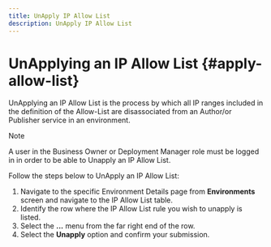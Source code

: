 ```yaml
---
title: UnApply IP Allow List 
description: UnApply IP Allow List
---
```


# UnApplying an IP Allow List {#apply-allow-list}

UnApplying an IP Allow List is the process by which all IP ranges included in the definition of the Allow-List are disassociated from an Author/or Publisher service in an environment.  

>[!NOTE]
>A user in the Business Owner or Deployment Manager role must be logged in in order to be able to Unapply an IP Allow List.

Follow the steps below to UnApply an IP Allow List:

1. Navigate to the specific Environment Details page from **Environments** screen and navigate to the IP Allow List table.
1. Identify the row where the IP Allow List rule you wish to unapply is listed.
1. Select the **...** menu from the far right end of the row.
1. Select the **Unapply** option and confirm your submission.
